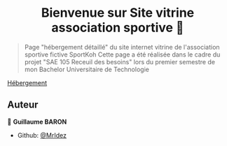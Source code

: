 <h1 align="center">Bienvenue sur Site vitrine association sportive 👋</h1>


> Page "hébergement détaillé" du site internet vitrine de l'association sportive fictive SportKoh
> Cette page a été réalisée dans le cadre du projet "SAE 105 Receuil des besoins" lors du premier semestre de mon Bachelor Universitaire de Technologie 

[Hébergement](hebergement.html)

## Auteur

👤 **Guillaume BARON**

* Github: [@MrIdez](https://github.com/MrIdez)
